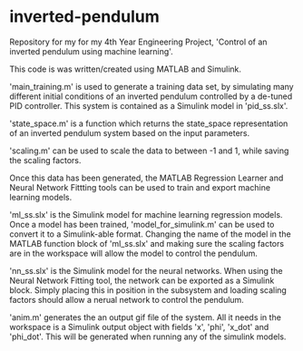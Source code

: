 # inverted-pendulum
Repository for my for my 4th Year Engineering Project, 'Control of an inverted pendulum using machine learning'.

This code is was written/created using MATLAB and Simulink.

'main_training.m' is used to generate a training data set, by simulating many different initial conditions of an inverted pendulum controlled by a de-tuned PID controller. This system is contained as a Simulink model in 'pid_ss.slx'.

'state_space.m' is a function which returns the state_space representation of an inverted pendulum system based on the input parameters.

'scaling.m' can be used to scale the data to between -1 and 1, while saving the scaling factors.

Once this data has been generated, the MATLAB Regression Learner and Neural Network Fittting tools can be used to train and export machine learning models.

'ml_ss.slx' is the Simulink model for machine learning regression models. Once a model has been trained, 'model_for_simulink.m' can be used to convert it to a Simulink-able format. Changing the name of the model in the MATLAB function block of 'ml_ss.slx' and making sure the scaling factors are in the workspace will allow the model to control the pendulum.

'nn_ss.slx' is the Simulink model for the neural networks. When using the Neural Network Fitting tool, the network can be exported as a Simulink block. Simply placing this in position in the subsystem and loading scaling factors should allow a nerual network to control the pendulum.

'anim.m' generates the an output gif file of the system. All it needs in the workspace is a Simulink output object with fields 'x', 'phi', 'x_dot' and 'phi_dot'. This will be generated when running any of the simulink models.

